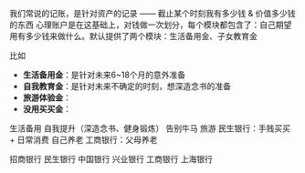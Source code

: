 我们常说的记账，是针对资产的记录 —— 截止某个时刻我有多少钱 & 价值多少钱的东西
心理账户是在这基础上，对钱做一次划分，每个模块都包含了：自己期望用有多少钱来做什么。默认提供了两个模块：生活备用金、子女教育金

比如
- **生活备用金**：是针对未来6~18个月的意外准备
- **自我教育金**：是针对未来不确定的时刻，想深造念书的准备
- **旅游体验金**：
- **没用买买金**：


生活备用
自我提升（深造念书、健身锻炼）
告别牛马
旅游
民生银行：手贱买买 + 日常消费
自己养老
工商银行：父母养老

招商银行
民生银行
中国银行
兴业银行
工商银行
上海银行






